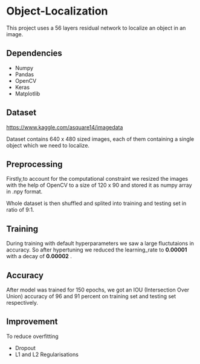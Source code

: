# Object-Localization

This project uses a 56 layers residual network to localize an object in an image. 

## Dependencies
* Numpy
* Pandas
* OpenCV
* Keras
* Matplotlib


## Dataset
https://www.kaggle.com/asquare14/imagedata

Dataset contains 640 x 480 sized images, each of them containing a single object which we need to localize.

## Preprocessing
Firstly,to account for the computational constraint we resized the images with the help of OpenCV to a size of 120 x 90 and
stored it as numpy array in .npy format.

Whole dataset is then shuffled and splited into training and testing set in ratio of 9:1.

## Training
During training with default hyperparameters we saw a large fluctutaions in accuracy. So after hypertuning we reduced
the learning_rate to **0.00001** with a decay of **0.00002** .

## Accuracy
 After model was trained for 150 epochs, we got an IOU (Intersection Over Union) accuracy of 96 and 91 percent on training set and
 testing set respectively.

## Improvement
To reduce overfitting
* Dropout
* L1 and L2 Regularisations


